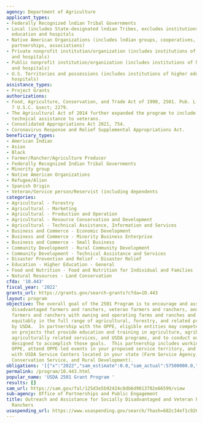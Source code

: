 ```yaml
---
agency: Department of Agriculture
applicant_types:
- Federally Recognized lndian Tribal Governments
- Local (includes State-designated lndian Tribes, excludes institutions of higher
  education and hospitals
- Native American Organizations (includes lndian groups, cooperatives, corporations,
  partnerships, associations)
- Private nonprofit institution/organization (includes institutions of higher education
  and hospitals)
- Public nonprofit institution/organization (includes institutions of higher education
  and hospitals)
- U.S. Territories and possessions (includes institutions of higher education and
  hospitals)
assistance_types:
- Project Grants
authorizations:
- Food, Agriculture, Conservation, and Trade Act of 1990, 2501. Pub. L. 115, 334.
  7 U.S.C. &sect; 2279.
- The Agricultural Act of 2014 further expanded the program to include outreach and
  technical assistance to veterans.
- Consolidated Appropriations Act 2021, 754.
- Coronavirus Response and Relief Supplemental Appropriations Act.
beneficiary_types:
- American Indian
- Asian
- Black
- Farmer/Rancher/Agriculture Producer
- Federally Recognized Indian Tribal Governments
- Minority group
- Native American Organizations
- Refugee/Alien
- Spanish Origin
- Veteran/Service person/Reservist (including dependents
categories:
- Agricultural - Forestry
- Agricultural - Marketing
- Agricultural - Production and Operation
- Agricultural - Resource Conservation and Development
- Agricultural - Technical Assistance, Information and Services
- Business and Commerce - Economic Development
- Business and Commerce - Minority Business Enterprise
- Business and Commerce - Small Business
- Community Development - Rural Community Development
- Community Development - Technical Assistance and Services
- Disaster Prevention and Relief - Disaster Relief
- Education - Higher Education - General
- Food and Nutrition - Food and Nutrition for Individual and Families
- Natural Resources - Land Conservation
cfda: '10.443'
fiscal_year: '2022'
grants_url: https://grants.gov/search-grants?cfda=10.443
layout: program
objective: The overall goal of the 2501 Program is to encourage and assist socially
  disadvantaged farmers and ranchers, veteran farmers and ranchers, and beginning
  farmers and ranchers with owning and operating farms and ranches and in participating
  equitably in the full range of agricultural, forestry, and related programs offered
  by USDA.  In partnership with the OPPE, eligible entities may compete for funding
  on projects that provide education and training in agriculture, agribusiness, forestry,
  agriculturally related services, and USDA programs, and to conduct outreach initiatives
  designed to accomplish those goals.  This partnership includes working closely with
  OPPE, attend OPPE-led events in your proposed service territory, and collaborate
  with USDA Service Centers located in your state (Farm Service Agency, Natural Resources
  Conservation Service, and Rural Development).
obligations: '[{"x":"2022","sam_estimate":0.0,"sam_actual":57500000.0,"usa_spending_actual":53029686.1},{"x":"2023","sam_estimate":50000000.0,"sam_actual":0.0,"usa_spending_actual":0.0},{"x":"2024","sam_estimate":50000000.0,"sam_actual":0.0,"usa_spending_actual":0.0}]'
permalink: /program/10.443.html
popular_name: 'USDA 2501 Grant Program '
results: []
sam_url: https://sam.gov/fal/125d3e5b92424c8db6d9013702e66599/view
sub-agency: Office of Partnerships and Public Engagement
title: Outreach and Assistance for Socially Disadvantaged and Veteran Farmers and
  Ranchers
usaspending_url: https://www.usaspending.gov/search/?hash=682c34ef1c9261ceb6b6a87108a72223
---
```

